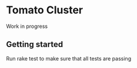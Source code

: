 # Tomato Cluster
Work in progress

## Getting started
Run rake test to make sure that all tests are passing